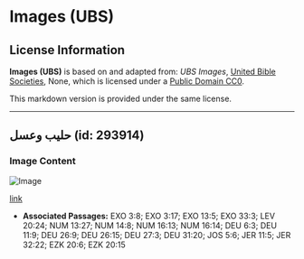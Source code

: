 # Images (UBS)

## License Information

**Images (UBS)** is based on and adapted from: _UBS Images_, [United Bible Societies](https://unitedbiblesocieties.org/), None, which is licensed under a [Public Domain CC0](https://creativecommons.org/public-domain/cc0/).

This markdown version is provided under the same license.



--------------------------------

## حليب وعسل (id: 293914)

### Image Content

![Image](https://cdn.aquifer.bible/aquifer-content/resources/Media/WEB-0630_milk_and_honey.jpg)

[link](https://cdn.aquifer.bible/aquifer-content/resources/Media/WEB-0630_milk_and_honey.jpg)

* **Associated Passages:** EXO 3:8; EXO 3:17; EXO 13:5; EXO 33:3; LEV 20:24; NUM 13:27; NUM 14:8; NUM 16:13; NUM 16:14; DEU 6:3; DEU 11:9; DEU 26:9; DEU 26:15; DEU 27:3; DEU 31:20; JOS 5:6; JER 11:5; JER 32:22; EZK 20:6; EZK 20:15

